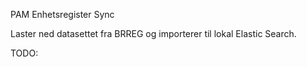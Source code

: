 PAM Enhetsregister Sync

Laster ned datasettet fra BRREG og importerer til lokal Elastic Search.

TODO: